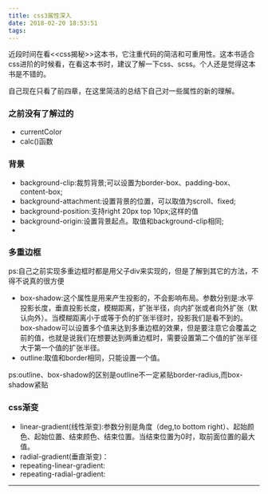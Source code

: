 ```yaml
---
title: css3属性深入
date: 2018-02-20 18:53:51
tags:
---
```

<p>近段时间在看&lt;&lt;css揭秘&gt;&gt;这本书，它注重代码的简洁和可重用性。这本书适合css进阶的时候看，在看这本书时，建议了解一下css、scss。个人还是觉得这本书是不错的。</p>
<p>
	自己现在只看了前四章，在这里简洁的总结下自己对一些属性的新的理解。
</p>
<div>
<h3>之前没有了解过的</h3>
<ul>
	<li>currentColor</li>
	<li>calc()函数</li>
</ul>
<h3>背景</h3>
<ul>
<li>background-clip:裁剪背景;可以设置为border-box、padding-box、content-box;</li>
<li>background-attachment:设置背景的位置，可以取值为scroll、fixed;</li>
<li>background-position:支持right 20px top 10px;这样的值</li>
<li>background-origin:设置背景起点。取值和background-clip相同;</li>
<li></li>
</ul>
</div>
<div>
<h3>多重边框</h3>
<p>ps:自己之前实现多重边框时都是用父子div来实现的，但是了解到其它的方法，不得不说真的很方便</p>
<ul>
	<li>box-shadow:这个属性是用来产生投影的，不会影响布局。参数分别是:水平投影长度，垂直投影长度，模糊距离，扩张半径，向内扩张或者向外扩张（默认向外）。当模糊距离小于或等于负的扩张半径时，投影我们是看不到的。box-shadow可以设置多个值来达到多重边框的效果，但是要注意它会覆盖之前的值，也就是说我们在想要达到两重边框时，需要设置第二个值的扩张半径大于第一个值的扩张半径。</li>
	<li>outline:取值和border相同，只能设置一个值。</li>    
</ul>
 <p>ps:outline、box-shadow的区别是outline不一定紧贴border-radius,而box-shadow紧贴</p>
</div>
<div>
<h3></h3>
 
</div>
<div>
<h3>css渐变</h3>
  <ul>
  	<li>linear-gradient(线性渐变):参数分别是角度（deg,to bottom right）、起始颜色、起始位置、结束颜色、结束位置。当结束位置为0时，取前面位置的最大值。</li>
  	<li>radial-gradient(垂直渐变)：</li>
  	<li>repeating-linear-gradient:</li>
  	<li>repeating-radial-gradient:</li>
  </ul>
</div>
<hr/>
